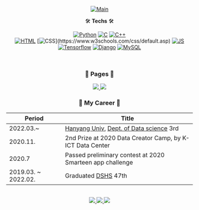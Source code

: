 <div align="center">

[![Main](https://capsule-render.vercel.app/api?type=rect&color=timeGradient&text=%20%20%23Kim_Dohoon%20%20&fontAlign=50&fontSize=50&textBg=true)](#)


🛠 <b>Techs</b> 🛠

[![Python](https://img.shields.io/badge/Python-3766AB?style=flat-square&logo=Python&logoColor=white)](https://www.python.org/)
[![C](https://img.shields.io/badge/C-A8B9CC?style=flat-square&logo=C&logoColor=white)](https://devdocs.io/c/)
[![C++](https://img.shields.io/badge/C++-00599C?style=flat-square&logo=C%2B%2B&logoColor=white)](https://learn.microsoft.com/en-us/cpp/?view=msvc-170)<br>
[![HTML](https://img.shields.io/badge/HTML-E34F26?style=flat-square&logo=HTML5&logoColor=white)](https://www.w3schools.com/TAGS/default.asp)
[![CSS](https://img.shields.io/badge/CSS-1572B6?style=flat-square&logo=css3&logoColor=white")](https://www.w3schools.com/css/default.asp)
[![JS](https://img.shields.io/badge/JS-ffb13b?style=flat-square&logo=javascript&logoColor=white)](https://www.w3schools.com/js/default.asp)<br>
[![Tensorflow](https://img.shields.io/badge/Tensorflow-FF6F00?style=flat-square&logo=Tensorflow&logoColor=white)](https://www.tensorflow.org/?hl=ko)
[![Django](https://img.shields.io/badge/Django-092E20?style=flat-square&logo=Django&logoColor=white)](https://www.djangoproject.com/)
[![MySQL](https://img.shields.io/badge/Mysql-E6B91E?style=flat-square&logo=MySql&logoColor=white)](https://www.mysql.com/)

<br>
<h3>📃 <b>Pages</b> 📃</h3>

<a href="#">
    <img src="https://img.shields.io/badge/Github-181717.svg?&style=for-the-badge&logo=GitHub&logoColor=white"/>
</a>
<a href="https://www.instagram.com/kdh.yu/" target="_blank">
    <img src="https://img.shields.io/badge/Instagram-E4405F.svg?&style=for-the-badge&logo=instagram&logoColor=white"/>
</a>

<br>

<h3 align="center">📎 <b>My Career</b> 📎</h3>

|Period|Title|
|----|----|
|2022.03.~| [Hanyang Univ](https://www.hanyang.ac.kr/), [Dept. of Data science](https://hyds.hanyang.ac.kr/) 3rd|
|2020.11.| 2nd Prize at 2020 Data Creator Camp, by K-ICT Data Center|
|2020.7| Passed preliminary contest at 2020 Smarteen app challenge|
|2019.03. ~ 2022.02.| Graduated [DSHS](https://www.dshs.kr/) 47th|

<br>
<div align="center">
    <a href="https://solved.ac/profile/kdhyu" target='_blank'>
        <img src="http://mazassumnida.wtf/api/v2/generate_badge?boj=kdhyu"/>
    </a>
    <a href="#">
        <img src="https://github-readme-stats.vercel.app/api/top-langs/?username=tt-adisoh&layout=compact&show_icons=true&theme=material-palenight&hide_border=true"/>
    </a>
    <a href="#">
        <img src="https://github-readme-stats.vercel.app/api/wakatime?username=kdhyu&theme=material-palenight&hide_border=true"/>
    </a>

</div>
</div>
